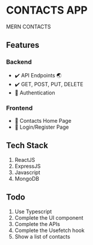 # CONTACTS APP

MERN CONTACTS

## Features

### Backend

- :heavy_check_mark: API Endpoints :earth_asia:
- :heavy_check_mark: GET, POST, PUT, DELETE
- :radio_button: Authentication

### Frontend

- :radio_button: Contacts Home Page
- :radio_button: Login/Register Page

## Tech Stack

1. ReactJS
2. ExpressJS
3. Javascript
4. MongoDB

## Todo

1. Use Typescript
2. Complete the UI component
3. Complete the APIs
4. Complete the Usefetch hook
5. Show a list of contacts
